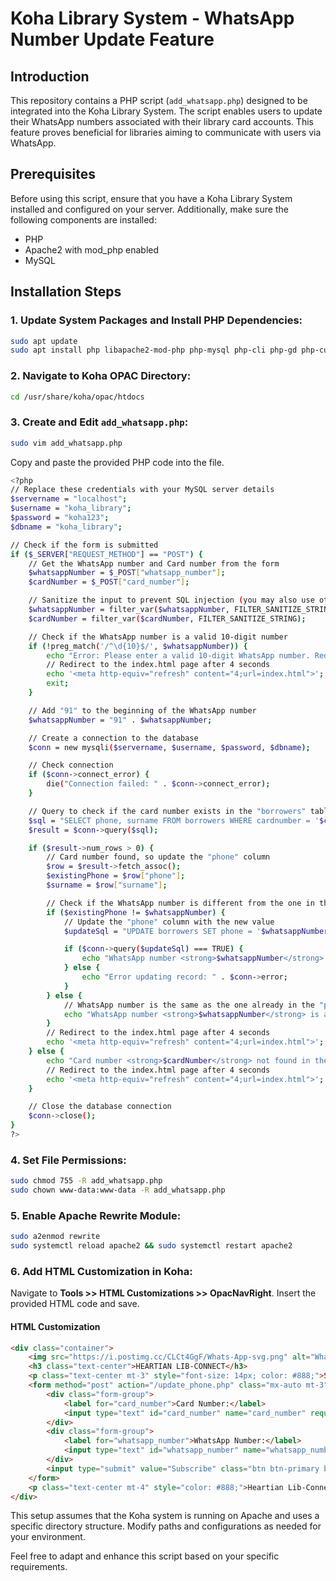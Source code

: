 # Koha Library System - WhatsApp Number Update Feature

## Introduction

This repository contains a PHP script (`add_whatsapp.php`) designed to be integrated into the Koha Library System. The script enables users to update their WhatsApp numbers associated with their library card accounts. This feature proves beneficial for libraries aiming to communicate with users via WhatsApp.

## Prerequisites

Before using this script, ensure that you have a Koha Library System installed and configured on your server. Additionally, make sure the following components are installed:

- PHP
- Apache2 with mod_php enabled
- MySQL

## Installation Steps

### 1. Update System Packages and Install PHP Dependencies:

```bash
sudo apt update
sudo apt install php libapache2-mod-php php-mysql php-cli php-gd php-curl php-mbstring
```

### 2. Navigate to Koha OPAC Directory:

```bash
cd /usr/share/koha/opac/htdocs
```

### 3. Create and Edit `add_whatsapp.php`:

```bash
sudo vim add_whatsapp.php
```

Copy and paste the provided PHP code into the file.

```bash
<?php
// Replace these credentials with your MySQL server details
$servername = "localhost";
$username = "koha_library";
$password = "koha123";
$dbname = "koha_library";

// Check if the form is submitted
if ($_SERVER["REQUEST_METHOD"] == "POST") {
    // Get the WhatsApp number and Card number from the form
    $whatsappNumber = $_POST["whatsapp_number"];
    $cardNumber = $_POST["card_number"];

    // Sanitize the input to prevent SQL injection (you may also use other sanitization methods)
    $whatsappNumber = filter_var($whatsappNumber, FILTER_SANITIZE_STRING);
    $cardNumber = filter_var($cardNumber, FILTER_SANITIZE_STRING);

    // Check if the WhatsApp number is a valid 10-digit number
    if (!preg_match('/^\d{10}$/', $whatsappNumber)) {
        echo "Error: Please enter a valid 10-digit WhatsApp number. Redirecting to the index page in 4 seconds...";
        // Redirect to the index.html page after 4 seconds
        echo '<meta http-equiv="refresh" content="4;url=index.html">';
        exit;
    }

    // Add "91" to the beginning of the WhatsApp number
    $whatsappNumber = "91" . $whatsappNumber;

    // Create a connection to the database
    $conn = new mysqli($servername, $username, $password, $dbname);

    // Check connection
    if ($conn->connect_error) {
        die("Connection failed: " . $conn->connect_error);
    }

    // Query to check if the card number exists in the "borrowers" table
    $sql = "SELECT phone, surname FROM borrowers WHERE cardnumber = '$cardNumber'";
    $result = $conn->query($sql);

    if ($result->num_rows > 0) {
        // Card number found, so update the "phone" column
        $row = $result->fetch_assoc();
        $existingPhone = $row["phone"];
        $surname = $row["surname"];

        // Check if the WhatsApp number is different from the one in the "phone" column
        if ($existingPhone != $whatsappNumber) {
            // Update the "phone" column with the new value
            $updateSql = "UPDATE borrowers SET phone = '$whatsappNumber' WHERE cardnumber = '$cardNumber'";

            if ($conn->query($updateSql) === TRUE) {
                echo "WhatsApp number <strong>$whatsappNumber</strong> updated successfully for the user <strong>$surname</strong> (<strong>$cardNumber</strong>). Redirecting to the index page in 4 seconds...";
            } else {
                echo "Error updating record: " . $conn->error;
            }
        } else {
            // WhatsApp number is the same as the one already in the "phone" column
            echo "WhatsApp number <strong>$whatsappNumber</strong> is already linked to card number <strong>$cardNumber</strong> for the user <strong>$surname</strong>. No change. Redirecting to the index page in 4 seconds...";
        }
        // Redirect to the index.html page after 4 seconds
        echo '<meta http-equiv="refresh" content="4;url=index.html">';
    } else {
        echo "Card number <strong>$cardNumber</strong> not found in the borrowers table. Redirecting to the index page in 4 seconds...";
        // Redirect to the index.html page after 4 seconds
        echo '<meta http-equiv="refresh" content="4;url=index.html">';
    }

    // Close the database connection
    $conn->close();
}
?>

```

### 4. Set File Permissions:

```bash
sudo chmod 755 -R add_whatsapp.php
sudo chown www-data:www-data -R add_whatsapp.php
```

### 5. Enable Apache Rewrite Module:

```bash
sudo a2enmod rewrite
sudo systemctl reload apache2 && sudo systemctl restart apache2
```

### 6. Add HTML Customization in Koha:

Navigate to **Tools >> HTML Customizations >> OpacNavRight**. Insert the provided HTML code and save.

#### HTML Customization

```html
<div class="container">
    <img src="https://i.postimg.cc/CLCt4GgF/Whats-App-svg.png" alt="WhatsApp Logo" style="width: 70px; height: 70px; display: block; margin: 0 auto;" />
    <h3 class="text-center">HEARTIAN LIB-CONNECT</h3>
    <p class="text-center mt-3" style="font-size: 14px; color: #888;">Stay Connected, Stay Informed</p>
    <form method="post" action="/update_phone.php" class="mx-auto mt-3">
        <div class="form-group">
            <label for="card_number">Card Number:</label>
            <input type="text" id="card_number" name="card_number" required="" class="form-control" />
        </div>
        <div class="form-group">
            <label for="whatsapp_number">WhatsApp Number:</label>
            <input type="text" id="whatsapp_number" name="whatsapp_number" required="" class="form-control" />
        </div>
        <input type="submit" value="Subscribe" class="btn btn-primary btn-block" />
    </form>
    <p class="text-center mt-4" style="color: #888;">Heartian Lib-Connect, the official <strong>WhatsApp</strong> for library alerts</p>
</div>
```

This setup assumes that the Koha system is running on Apache and uses a specific directory structure. Modify paths and configurations as needed for your environment.

Feel free to adapt and enhance this script based on your specific requirements.
